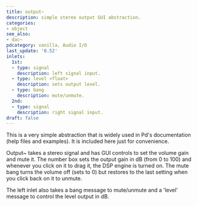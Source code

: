 ```yaml
---
title: output~
description: simple stereo output GUI abstraction.
categories:
- object
see_also:
- dac~
pdcategory: vanilla, Audio I/O
last_update: '0.52'
inlets:
  1st:
  - type: signal
    description: left signal input.
  - type: level <float> 
    description: sets output level.
  - type: bang
    description: mute/unmute.
  2nd:
  - type: signal
    description: right signal input.
draft: false
---
```

This is a very simple abstraction that is widely used in Pd's documentation (help files and examples). It is included here just for convenience.

Output~ takes a stereo signal and has GUI controls to set the volume gain and mute it. The number box sets the output gain in dB (from 0 to 100) and whenever you click on it to drag it, the DSP engine is turned on. The mute bang turns the volume off (sets to 0) but restores to the last setting when you click back on it to unmute.

The left inlet also takes a bang message to mute/unmute and a 'level' message to control the level output in dB.
